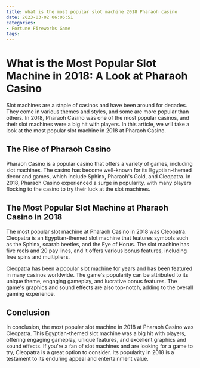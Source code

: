 ```yaml
---
title: what is the most popular slot machine 2018 Pharaoh casino
date: 2023-03-02 06:06:51
categories:
- Fortune Fireworks Game
tags:
---
```

# What is the Most Popular Slot Machine in 2018: A Look at Pharaoh Casino

Slot machines are a staple of casinos and have been around for decades. They come in various themes and styles, and some are more popular than others. In 2018, Pharaoh Casino was one of the most popular casinos, and their slot machines were a big hit with players. In this article, we will take a look at the most popular slot machine in 2018 at Pharaoh Casino.

## The Rise of Pharaoh Casino

Pharaoh Casino is a popular casino that offers a variety of games, including slot machines. The casino has become well-known for its Egyptian-themed decor and games, which include Sphinx, Pharaoh's Gold, and Cleopatra. In 2018, Pharaoh Casino experienced a surge in popularity, with many players flocking to the casino to try their luck at the slot machines.

## The Most Popular Slot Machine at Pharaoh Casino in 2018

The most popular slot machine at Pharaoh Casino in 2018 was Cleopatra. Cleopatra is an Egyptian-themed slot machine that features symbols such as the Sphinx, scarab beetles, and the Eye of Horus. The slot machine has five reels and 20 pay lines, and it offers various bonus features, including free spins and multipliers.

Cleopatra has been a popular slot machine for years and has been featured in many casinos worldwide. The game's popularity can be attributed to its unique theme, engaging gameplay, and lucrative bonus features. The game's graphics and sound effects are also top-notch, adding to the overall gaming experience.

## Conclusion

In conclusion, the most popular slot machine in 2018 at Pharaoh Casino was Cleopatra. This Egyptian-themed slot machine was a big hit with players, offering engaging gameplay, unique features, and excellent graphics and sound effects. If you're a fan of slot machines and are looking for a game to try, Cleopatra is a great option to consider. Its popularity in 2018 is a testament to its enduring appeal and entertainment value.